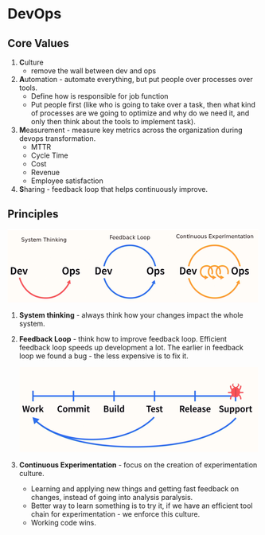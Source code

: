 # DevOps

## Core Values
1. **C**ulture
    * remove the wall between dev and ops
1. **A**utomation - automate everything, but put people over processes over tools.
    * Define how is responsible for job function
    * Put people first (like who is going to take over a task, then what kind of processes are we going to optimize and why do we need it, and only then think about the tools to implement task).
1. **M**easurement - measure key metrics across the organization during devops transformation.
    * MTTR
    * Cycle Time
    * Cost
    * Revenue
    * Employee satisfaction
1. **S**haring - feedback loop that helps continuously improve.


## Principles
![devops principles](./img/devops-principles.png)

1. **System thinking** - always think how your changes impact the whole system.

1. **Feedback Loop** - think how to improve feedback loop. Efficient feedback loop speeds up development a lot. The earlier in feedback loop we found a bug - the less expensive is to fix it.

    ![feedback loop](./img/feedback-loop.png)

1. **Continuous Experimentation** - focus on the creation of experimentation culture.
    * Learning and applying new things and getting fast feedback on changes, instead of going into analysis paralysis.
    * Better way to learn something is to try it, if we have an efficient tool chain for experimentation - we enforce this culture.
    * Working code wins.
